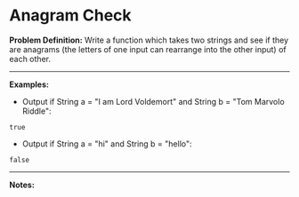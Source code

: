 # Anagram Check
**Problem Definition:**
Write a function which takes two strings and see if they are anagrams (the letters of one input can rearrange into the other input) of each other.

---

**Examples:**
* Output if String a = "I am Lord Voldemort" and String b = "Tom Marvolo Riddle":
```
true
```
* Output if String a = "hi" and String b = "hello":
```
false
```

---

**Notes:**